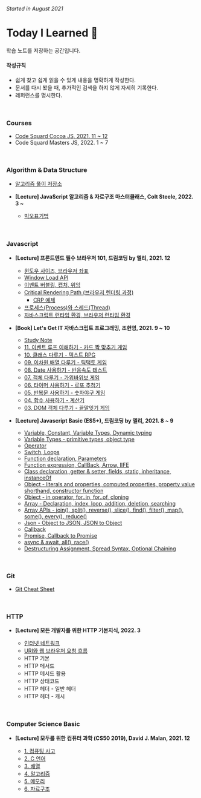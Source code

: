 ###### Started in August 2021

# **Today I Learned 📝**

학습 노트를 저장하는 공간입니다.

#### **작성규칙**

- 쉽게 찾고 쉽게 읽을 수 있게 내용을 명확하게 작성한다.
- 문서를 다시 봤을 때, 추가적인 검색을 하지 않게 자세히 기록한다.
- 레퍼런스를 명시한다.

<br>

### Courses

- [Code Squard Cocoa JS, 2021. 11 ~ 12](https://github.com/mansaout/codesquard-cocoa-js)
- Code Squard Masters JS, 2022. 1 ~ 7

<br>

### Algorithm & Data Structure

- [알고리즘 풀이 저장소](https://github.com/mansaout/Algorithm)

- **[Lecture] JavaScript 알고리즘 & 자료구조 마스터클래스, Colt Steele, 2022. 3 ~**

  - [빅오표기법](Algorithm/)

<br>

### Javascript

- **[Lecture] 프론트엔드 필수 브라우저 101, 드림코딩 by 엘리, 2021. 12**

  - [윈도우 사이즈, 브라우저 좌표](Javascript/brower101/brower.md)
  - [Window Load API](Javascript/brower101/window-load.md)
  - [이벤트 버블링, 캡처, 위임](Javascript/brower101/event-capturePreventDelegation.md)
  - [Critical Rendering Path (브라우저 렌더링 과정)](Javascript/brower101/critical-rendering-path.md)
    - [CRP 예제](Javascript/brower101/coordinates.html)
  - [프로세스(Process)와 스레드(Thread)](Javascript/brower101/process_thread.md)
  - [자바스크립트 런타임 환경, 브라우저 런타임 환경](Javascript/brower101/javascript_brower_runtime.md)

- **[Book] Let's Get IT 자바스크립트 프로그래밍, 조현영, 2021. 9 ~ 10**

  - [Study Note](Javascript/12webgames/study_note.md)
  - [11. 이벤트 루프 이해하기 - 카드 짝 맞추기 게임](https://github.com/mansaout/card-matching)
  - [10. 클래스 다루기 - 텍스트 RPG](https://github.com/mansaout/text-rpg)
  - [09. 이차원 배열 다루기 - 틱택토 게임](https://github.com/mansaout/tictactoe)
  - [08. Date 사용하기 - 반응속도 테스트](https://github.com/mansaout/response-check)
  - [07. 객체 다루기 - 가위바위보 게임](https://github.com/mansaout/scissors-rock-spaper)
  - [06. 타이머 사용하기 - 로또 추첨기](https://github.com/mansaout/lotto)
  - [05. 반복문 사용하기 - 숫자야구 게임](https://github.com/mansaout/number-baseball)
  - [04. 함수 사용하기 - 계산기](https://github.com/mansaout/calculator)
  - [03. DOM 객체 다루기 - 끝말잇기 게임](https://github.com/mansaout/word-relay)

- **[Lecture] Javascript Basic (ES5+), 드림코딩 by 엘리, 2021. 8 ~ 9**

  - [Variable, Constant, Variable Types, Dynamic typing](Javascript/basic/02_variable.md)
  - [Variable Types - primitive types, object type](Javascript/basic/03_variable_type.md)
  - [Operator](Javascript/basic/04_operator.md)
  - [Switch, Loops](Javascript/basic/05_switch_loops.md)
  - [Function declaration, Parameters](Javascript/basic/06_function.md)
  - [Function expression, CallBack, Arrow, IIFE](Javascript/basic/07_first_class_function.md)
  - [Class declaration, getter & setter, fields, static, inheritance, instanceOf](Javascript/basic/08_class.md)
  - [Object - literals and properties, computed properties, property value shorthand, constructor function](Javascript/basic/09_object_1.md)
  - [Object - in operator, for..in, for..of, cloning](Javascript/basic/10_object_2.md)
  - [Array - Declaration, index, loop, addition, deletion, searching](Javascript/basic/11_array.md)
  - [Array APIs - join(), split(), reverse(), slice(), find(), filter(), map(), some(), every(), reduce()](Javascript/basic/12_array_api.md)
  - [Json - Object to JSON, JSON to Object](Javascript/basic/13_json.md)
  - [Callback](Javascript/basic/14_callback.md)
  - [Promise, Callback to Promise](Javascript/basic/15_promise.md)
  - [async & await, all(), race()](Javascript/basic/16_async_await.md)
  - [Destructuring Assignment, Spread Syntax, Optional Chaining](Javascript/basic/17_es6_es11.md)

<br>

### Git

- [Git Cheat Sheet](https://github.com/mansaout/TIL/blob/main/Git/git_cheat_sheet.md)

<br>

### HTTP

- **[Lecture] 모든 개발자를 위한 HTTP 기본지식, 2022. 3**

  - [인터넷 네트워크](HTTP/1_internet-network.md)
  - [URI와 웹 브라우저 요청 흐름](HTTP/2_uri-webbrowser.md)
  - HTTP 기본
  - HTTP 메서드
  - HTTP 메서드 활용
  - HTTP 상태코드
  - HTTP 헤더 - 일반 헤더
  - HTTP 헤더 - 캐시

<br>

### Computer Science Basic

- **[Lecture] 모두를 위한 컴퓨터 과학 (CS50 2019), David J. Malan, 2021. 12**

  - [1. 컴퓨팅 사고](CS50_2019/computational_thinking.md)
  - [2. C 언어](CS50_2019/c_language.md)
  - [3. 배열](CS50_2019/array.md)
  - [4. 알고리즘](CS50_2019/algorithms.md)
  - [5. 메모리](CS50_2019/memory.md)
  - [6. 자료구조](CS50_2019/data_structures.md)
